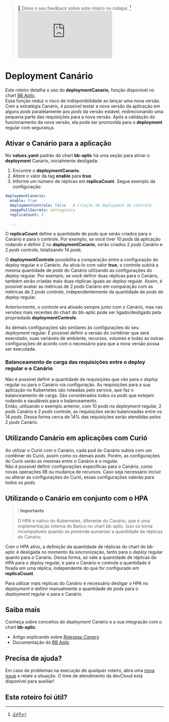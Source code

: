 > :speech_balloon: Deixe o seu feedback sobre este roteiro no rodapé. [^1] 
![](https://eni.bb.com.br/eni1/matomo.php?idsite=469&amp;rec=1&amp;url=https://fontes.intranet.bb.com.br/dev/publico/roteiros/-/blob/master/kubernetes/Como_utilizar_deployment_Canario.md&amp;action_name=kubernetes/Como_utilizar_deployment_Canario)

# Deployment Canário
Este roteiro detalha o uso do **deploymentCanario**, função disponível no chart [BB Aplic](https://charts.nuvem.bb.com.br/charts/bb-cloud/bb-aplic).   
Essa função reduz o risco de indisponibilidade ao lançar uma nova versão. Com a estratégia Canário, é possível testar a nova versão da aplicação em alguns *pods* paralelamente aos *pods* da versão estável, redirecionando uma pequena parte das requisições para a nova versão. Após a validação do funcionamento da nova versão, ela pode ser promovida para o **deployment** regular com segurança.

## Ativar o Canário para a aplicação
No **values.yaml** padrão do chart **bb-aplic** há uma seção para ativar o **deployment** Canário, inicialmente desligada:
1. Encontre o **deploymentCanario**.
1. Altere o valor da tag **enable** para **true**.
1. Informe um número de réplicas em **replicaCount**.
Segue exemplo da configuração:

```yaml
deploymentCanario:
  enable: true
  deploymentControle: false   # Criação do deployment de controle
  imagePullSecrets: atfregistry
  replicaCount: 2

  ...

```
O **replicaCount** define a quantidade de *pods* que serão criados para o Canário e para o controle. Por exemplo, se você tiver 10 *pods* da aplicação rodando e definir 2 no **deploymentCanario**, serão criados 2 *pods* Canário e 2 *pods* controle, totalizando 14 *pods*.   

O **deploymentControle** possibilita a comparação entre a configuração do *deploy* regular e o Canário.
Ao ativá-lo com valor **true**, o controle subirá a mesma quantidade de *pods* do Canário utilizando as configurações do *deploy* regular. Por exemplo, se você definir  duas réplicas para o Canário, também serão criadas mais duas réplicas iguais ao *deploy* regular. Assim, é possível avaliar as métricas de 2 *pods* Canário em comparação com as métricas de 2 *pods* controle, independentemente da quantidade de *pods* do *deploy* regular.   

Anteriormente, o controle era ativado sempre junto com o Canário, mas nas versões mais recentes do chart do bb-aplic pode ser ligado/desligado pela propriedade **deploymentControle**.   

As demais configurações são similares às configurações do seu *deployment* regular. É possível definir a versão do contêiner que será executado, suas variáveis de ambiente, recursos, volumes e todas as outras configurações de acordo com o necessário para que a nova versão possa ser executada.

### Balanceamento de carga das requisições entre o deploy regular e o Canário
Não é possível definir a quantidade de requisições que vão para o *deploy* regular ou para o Canário via configuração.
As requisições para a sua aplicação no Kubernetes são roteadas pelo service, que faz o balanceamento de carga. São considerados todos os *pods* que estejam rodando e saudáveis para o balanceamento.   
Então, utilizando o exemplo anterior, com 10 *pods* no *deployment* regular, 2 *pods* Canário e 2 *pods* controle, as requisições serão balanceadas entre os 14 *pods*. Dessa forma cerca de 14% das requisições serão atendidas pelos 2 *pods* Canário.

## Utilizando Canário em aplicações com Curió
Ao utilizar o Curió com o Canário, cada pod do Canário subirá com um contêiner do Curió, assim como os demais *pods*. Porém, as configurações do Curió serão as mesmas entre o Canário e o regular.   
Não é possível definir configurações específicas para o Canário, como novas operações IIB ou mudança de recursos. Caso seja necessário incluir ou alterar as configurações do Curió, essas configurações valerão para todos os *pods*.

## Utilizando o Canário em conjunto com o HPA
> :grey_exclamation: **Importante** 
> 
> O HPA é nativo do Kubernetes, diferente do Canário, que é uma implementação interna do Banco no chart bb-aplic. Isso os torna incompatíveis quando se pretende aumentar a quantidade de réplicas do Canário. 

Com o HPA ativo, a definição da quantidade de réplicas do chart do bb-aplic é desligada no momento da sincronização, tanto para o *deploy* regular quanto para o Canário. Dessa forma, só vale a quantidade de réplicas do HPA para o *deploy* regular, e para o Canário e controle a quantidade é fixada em uma réplica, independente do que for configurado em **replicaCount**.   

Para utilizar mais réplicas do Canário é necessário desligar o HPA no *deployment* e definir manualmente a quantidade de *pods* para o *deployment* regular e para o Canário.

## Saiba mais 
Conheça sobre conceitos do *deployment* Canário e a sua integração com o chart **bb-aplic**:
* Artigo explicando sobre [*Relesase Canary*](https://martinfowler.com/bliki/CanaryRelease.html).
* Documentação do [BB Aplic](https://charts.nuvem.bb.com.br/charts/bb-cloud/bb-aplic)

## Precisa de ajuda?
Em caso de problemas na execução de qualquer roteiro, abra uma [nova issue](https://fontes.intranet.bb.com.br/dev/publico/atendimento/-/issues) e relate a situação. O time de atendimento da devCloud está disponível para auxiliar!  

## Este roteiro foi útil?
[^1]: [👍👎](http://feedback.dev.intranet.bb.com.br/?origem=roteiros&url_origem=fontes.intranet.bb.com.br/dev/publico/roteiros/-/blob/master/kubernetes/Como_utilizar_deployment_Canario.md&internalidade=kubernetes/Como_utilizar_deployment_Canario)

